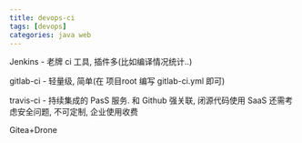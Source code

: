 ```yaml
---
title: devops-ci
tags: [devops]
categories: java web
---
```


<!--more-->

Jenkins - 老牌 ci 工具, 插件多(比如编译情况统计..)

gitlab-ci  - 轻量级, 简单(在 项目root 编写 gitlab-ci.yml 即可)

travis-ci - 持续集成的 PasS 服务. 和 Github 强关联, 闭源代码使用 SaaS 还需考虑安全问题, 不可定制, 企业使用收费


Gitea+Drone